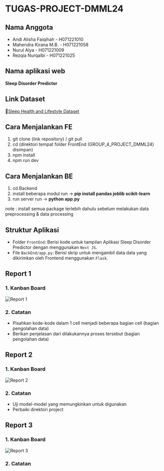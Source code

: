 # **TUGAS-PROJECT-DMML24**

## **Nama Anggota**
- Andi Alisha Faiqihah - H071221010
- Mahendra Kirana M.B. - H071221058
- Nurul Alya - H071221009
- Rezqia Nurqalbi - H071221025

## **Nama aplikasi web**
**Sleep Disorder Predictor**

## **Link Dataset**
🔗[Sleep Health and Lifestyle Dataset](https://www.kaggle.com/datasets/uom190346a/sleep-health-and-lifestyle-dataset)

## Cara Menjalankan FE
1. git clone (link repository) / git pull
2. cd (direktori tempat folder FrontEnd (GROUP_4_PROJECT_DMML24) disimpan)
3. npm install
4. npm run dev

## Cara Menjalankan BE
1. cd Backend
2. install beberapa modul
   run -> **pip install pandas joblib scikit-learn**
3. run server
   run -> **python app.py**

note : install semua package terlebih dahulu sebelum melakukan data preprocessing & data processing

## Struktur Aplikasi
- Folder `FrontEnd`:
  Berisi kode untuk tampilan Aplikasi Sleep Disorder Predictor dengan menggunakan `Next JS`.
- File `BackEnd/app.py`:
  Berisi skrip untuk mengambil data data yang dikirimkan oleh Frontend menggunakan `Flask`.

## **Report 1**
### **1. Kanban Board**
 ![Report 1](https://github.com/tobiokagae/GROUP-4-PROJECT-DMML24/assets/128783688/3e1aafbf-5a57-402b-82c4-4ca94fa4887e)
 
### **2. Catatan**
 - Pisahkan kode-kode dalam 1 cell menjadi beberapa bagian cell (bagian pengolahan data)
 - Berikan penjelasan dari dilakukannya proses tersebut (bagian pengolahan data)

## **Report 2**
### **1. Kanban Board**
 ![Report 2](https://github.com/tobiokagae/GROUP-4-PROJECT-DMML24/assets/128783688/382a06bd-d2ba-4abe-b222-404b62c512c4)

### **2. Catatan**
 - Uji model-model yang memungkinkan untuk digunakan
 - Perbaiki direktori project

## **Report 3**
### **1. Kanban Board**
 ![Report 3](https://github.com/tobiokagae/GROUP-4-PROJECT-DMML24/assets/113653966/3117cd8c-7d01-47bc-a956-a3c8ab7ca97d)

### **2. Catatan**
